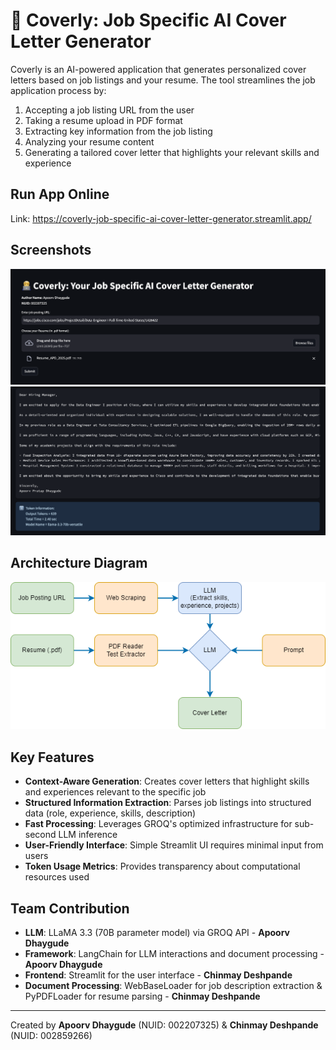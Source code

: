# 📧 Coverly: Job Specific AI Cover Letter Generator

Coverly is an AI-powered application that generates personalized cover letters based on job listings and your resume. The tool streamlines the job application process by:

1. Accepting a job listing URL from the user
2. Taking a resume upload in PDF format
3. Extracting key information from the job listing
4. Analyzing your resume content
5. Generating a tailored cover letter that highlights your relevant skills and experience

## Run App Online
Link: https://coverly-job-specific-ai-cover-letter-generator.streamlit.app/

## Screenshots
![Application Interface](imgs/cover-letter-generator-project1.png)
![Generated Cover Letter](imgs/cover-letter-generator-project2.png)

## Architecture Diagram
![Architecture Diagram](imgs/architecture.png)


## Key Features

- **Context-Aware Generation**: Creates cover letters that highlight skills and experiences relevant to the specific job
- **Structured Information Extraction**: Parses job listings into structured data (role, experience, skills, description)
- **Fast Processing**: Leverages GROQ's optimized infrastructure for sub-second LLM inference
- **User-Friendly Interface**: Simple Streamlit UI requires minimal input from users
- **Token Usage Metrics**: Provides transparency about computational resources used

## Team Contribution

- **LLM**: LLaMA 3.3 (70B parameter model) via GROQ API - **Apoorv Dhaygude**
- **Framework**: LangChain for LLM interactions and document processing - **Apoorv Dhaygude**
- **Frontend**: Streamlit for the user interface - **Chinmay Deshpande**
- **Document Processing**:  WebBaseLoader for job description extraction & PyPDFLoader for resume parsing - **Chinmay Deshpande**
---

Created by **Apoorv Dhaygude** (NUID: 002207325) & **Chinmay Deshpande** (NUID: 002859266)
   

